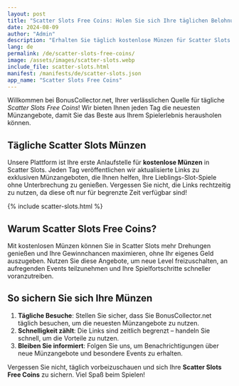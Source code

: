 ```yaml
---
layout: post
title: "Scatter Slots Free Coins: Holen Sie sich Ihre täglichen Belohnungen"
date: 2024-08-09
author: "Admin"
description: "Erhalten Sie täglich kostenlose Münzen für Scatter Slots. Besuchen Sie BonusCollector.net, um Ihre kostenlosen Scatter Slots Münzen zu sichern."
lang: de
permalink: /de/scatter-slots-free-coins/
image: /assets/images/scatter-slots.webp
include_file: scatter-slots.html
manifest: /manifests/de/scatter-slots.json
app_name: "Scatter Slots Free Coins"
---
```


Willkommen bei BonusCollector.net, Ihrer verlässlichen Quelle für tägliche *Scatter Slots Free Coins*! Wir bieten Ihnen jeden Tag die neuesten Münzangebote, damit Sie das Beste aus Ihrem Spielerlebnis herausholen können.

## Tägliche Scatter Slots Münzen

Unsere Plattform ist Ihre erste Anlaufstelle für **kostenlose Münzen** in Scatter Slots. Jeden Tag veröffentlichen wir aktualisierte Links zu exklusiven Münzangeboten, die Ihnen helfen, Ihre Lieblings-Slot-Spiele ohne Unterbrechung zu genießen. Vergessen Sie nicht, die Links rechtzeitig zu nutzen, da diese oft nur für begrenzte Zeit verfügbar sind!

{% include scatter-slots.html %}

## Warum Scatter Slots Free Coins?

Mit kostenlosen Münzen können Sie in Scatter Slots mehr Drehungen genießen und Ihre Gewinnchancen maximieren, ohne Ihr eigenes Geld auszugeben. Nutzen Sie diese Angebote, um neue Level freizuschalten, an aufregenden Events teilzunehmen und Ihre Spielfortschritte schneller voranzutreiben.

## So sichern Sie sich Ihre Münzen

1. **Tägliche Besuche**: Stellen Sie sicher, dass Sie BonusCollector.net täglich besuchen, um die neuesten Münzangebote zu nutzen.
2. **Schnelligkeit zählt**: Die Links sind zeitlich begrenzt – handeln Sie schnell, um die Vorteile zu nutzen.
3. **Bleiben Sie informiert**: Folgen Sie uns, um Benachrichtigungen über neue Münzangebote und besondere Events zu erhalten.

Vergessen Sie nicht, täglich vorbeizuschauen und sich Ihre **Scatter Slots Free Coins** zu sichern. Viel Spaß beim Spielen!
